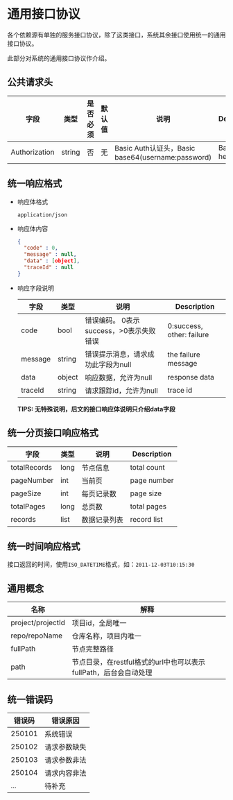 # 通用接口协议

各个依赖源有单独的服务接口协议，除了这类接口，系统其余接口使用统一的通用接口协议。

此部分对系统的通用接口协议作介绍。

## 公共请求头

|字段|类型|是否必须|默认值|说明|Description|
|---|---|---|---|---|---|
|Authorization|string|否|无|Basic Auth认证头，Basic base64(username:password)|Basic Auth header|

## 统一响应格式

- 响应体格式

  `application/json`

- 响应体内容

  ```json
  {
    "code" : 0,
    "message" : null,
    "data" : [object],
    "traceId" : null
  }
  ```

- 响应字段说明

  |字段|类型|说明|Description|
  |---|---|---|---|
  |code|bool|错误编码。 0表示success，>0表示失败错误|0:success, other: failure|
  |message|string|错误提示消息，请求成功此字段为null|the failure message|
  |data|object|响应数据，允许为null|response data|
  |traceId|string|请求跟踪id，允许为null|trace id|

  **TIPS: 无特殊说明，后文的接口响应体说明只介绍data字段**

## 统一分页接口响应格式

|字段|类型|说明|Description|
|---|---|---|---|
|totalRecords|long|节点信息|total count|
|pageNumber|int|当前页|page number|
|pageSize|int|每页记录数|page size|
|totalPages|long|总页数|total pages|
|records|list|数据记录列表|record list|

## 统一时间响应格式

接口返回的时间，使用`ISO_DATETIME`格式，如：`2011-12-03T10:15:30`

## 通用概念

|名称|解释|
|---|---|
|project/projectId|项目id，全局唯一|
|repo/repoName|仓库名称，项目内唯一|
|fullPath|节点完整路径|
|path|节点目录，在restful格式的url中也可以表示fullPath，后台会自动处理|

## 统一错误码

|错误码|错误原因|
|---|---|
|250101|系统错误|
|250102|请求参数缺失|
|250103|请求参数非法|
|250104|请求内容非法|
|...|待补充|